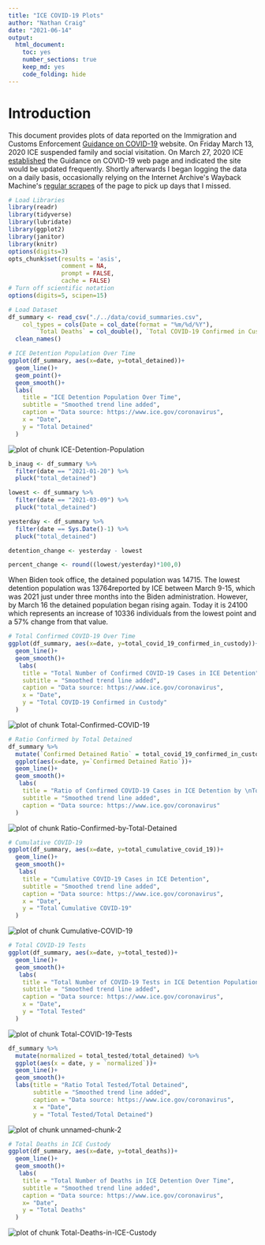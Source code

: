 ```yaml
---
title: "ICE COVID-19 Plots"
author: "Nathan Craig"
date: "2021-06-14"
output:
  html_document:
    toc: yes
    number_sections: true
    keep_md: yes
    code_folding: hide
---
```


# Introduction

This document provides plots of data reported on the Immigration and Customs Enforcement [Guidance on COVID-19](https://www.ice.gov/coronavirus) website. On Friday March 13, 2020 ICE suspended family and social visitation. On March 27, 2020 ICE [established](https://web.archive.org/web/20200327175825/https://www.ice.gov/coronavirus) the Guidance on COVID-19 web page and indicated the site would be updated frequently. Shortly afterwards I began logging the data on a daily basis, occasionally relying on the Internet Archive's Wayback Machine's [regular scrapes](https://web.archive.org/web/20200401000000*/https://www.ice.gov/coronavirus) of the page to pick up days that I missed.




```r
# Load Libraries
library(readr)
library(tidyverse)
library(lubridate)
library(ggplot2)
library(janitor)
library(knitr)
options(digits=3)
opts_chunk$set(results = 'asis',
               comment = NA,
               prompt = FALSE,
               cache = FALSE)
# Turn off scientific notation
options(digits=5, scipen=15)
```


```r
# Load Dataset
df_summary <- read_csv("./../data/covid_summaries.csv", 
    col_types = cols(Date = col_date(format = "%m/%d/%Y"), 
        `Total Deaths` = col_double(), `Total COVID-19 Confirmed in Custody` = col_double())) %>% 
  clean_names()
```


```r
# ICE Detention Population Over Time
ggplot(df_summary, aes(x=date, y=total_detained))+
  geom_line()+
  geom_point()+
  geom_smooth()+
  labs(
    title = "ICE Detention Population Over Time",
    subtitle = "Smoothed trend line added",
    caption = "Data source: https://www.ice.gov/coronavirus",
    x = "Date",
    y = "Total Detained"
  )
```

![plot of chunk ICE-Detention-Population](figure/ICE-Detention-Population-1.png)


```r
b_inaug <- df_summary %>% 
  filter(date == "2021-01-20") %>% 
  pluck("total_detained")

lowest <- df_summary %>% 
  filter(date == "2021-03-09") %>% 
  pluck("total_detained")

yesterday <- df_summary %>% 
  filter(date == Sys.Date()-1) %>% 
  pluck("total_detained")

detention_change <- yesterday - lowest

percent_change <- round((lowest/yesterday)*100,0)
```


When Biden took office, the detained population was 14715. The lowest detention population was 13764reported by ICE between March 9-15, which was 2021 just under three months into the Biden administration. However, by March 16 the detained population began rising again. Today it is 24100 which represents an increase of 10336 individuals from the lowest point and a 57% change from that value.




```r
# Total Confirmed COVID-19 Over Time
ggplot(df_summary, aes(x=date, y=total_covid_19_confirmed_in_custody))+
  geom_line()+
  geom_smooth()+
   labs(
    title = "Total Number of Confirmed COVID-19 Cases in ICE Detention",
    subtitle = "Smoothed trend line added",
    caption = "Data source: https://www.ice.gov/coronavirus",
    x = "Date",
    y = "Total COVID-19 Confirmed in Custody"
  )
```

![plot of chunk Total-Confirmed-COVID-19](figure/Total-Confirmed-COVID-19-1.png)


```r
# Ratio Confirmed by Total Detained
df_summary %>% 
  mutate(`Confirmed Detained Ratio` = total_covid_19_confirmed_in_custody/total_detained) %>%
  ggplot(aes(x=date, y=`Confirmed Detained Ratio`))+
  geom_line()+
  geom_smooth()+
   labs(
    title = "Ratio of Confirmed COVID-19 Cases in ICE Detention by \nTotal ICE Detention Population",
    subtitle = "Smoothed trend line added",
    caption = "Data source: https://www.ice.gov/coronavirus"
  )
```

![plot of chunk Ratio-Confirmed-by-Total-Detained](figure/Ratio-Confirmed-by-Total-Detained-1.png)


```r
# Cumulative COVID-19
ggplot(df_summary, aes(x=date, y=total_cumulative_covid_19))+
  geom_line()+
  geom_smooth()+
   labs(
    title = "Cumulative COVID-19 Cases in ICE Detention",
    subtitle = "Smoothed trend line added",
    caption = "Data source: https://www.ice.gov/coronavirus",
    x = "Date",
    y = "Total Cumulative COVID-19"
  )
```

![plot of chunk Cumulative-COVID-19](figure/Cumulative-COVID-19-1.png)


```r
# Total COVID-19 Tests
ggplot(df_summary, aes(x=date, y=total_tested))+
  geom_line()+
  geom_smooth()+
   labs(
    title = "Total Number of COVID-19 Tests in ICE Detention Population \nOver Time",
    subtitle = "Smoothed trend line added",
    caption = "Data source: https://www.ice.gov/coronavirus",
    x = "Date",
    y = "Total Tested"
  )
```

![plot of chunk Total-COVID-19-Tests](figure/Total-COVID-19-Tests-1.png)



```r
df_summary %>%
  mutate(normalized = total_tested/total_detained) %>% 
  ggplot(aes(x = date, y = `normalized`))+
  geom_line()+
  geom_smooth()+
  labs(title = "Ratio Total Tested/Total Detained",
       subtitle = "Smoothed trend line added",
       caption = "Data source: https://www.ice.gov/coronavirus",
       x = "Date",
       y = "Total Tested/Total Detained")
```

![plot of chunk unnamed-chunk-2](figure/unnamed-chunk-2-1.png)




```r
# Total Deaths in ICE Custody
ggplot(df_summary, aes(x=date, y=total_deaths))+
  geom_line()+
  geom_smooth()+
   labs(
    title = "Total Number of Deaths in ICE Detention Over Time",
    subtitle = "Smoothed trend line added",
    caption = "Data source: https://www.ice.gov/coronavirus",
    x= "Date",
    y = "Total Deaths"
  )
```

![plot of chunk Total-Deaths-in-ICE-Custody](figure/Total-Deaths-in-ICE-Custody-1.png)
